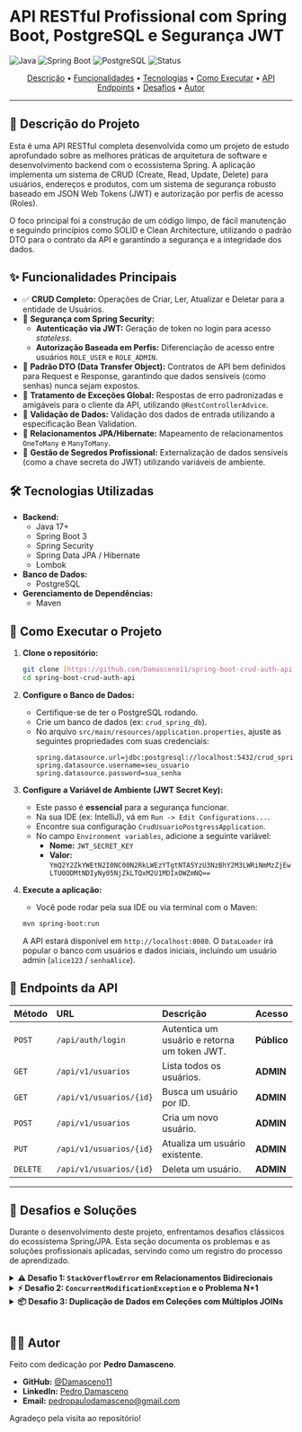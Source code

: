 # API RESTful Profissional com Spring Boot, PostgreSQL e Segurança JWT

![Java](https://img.shields.io/badge/Java-17+-orange?style=for-the-badge&logo=openjdk) ![Spring Boot](https://img.shields.io/badge/Spring_Boot-3.x-green?style=for-the-badge&logo=spring) ![PostgreSQL](https://img.shields.io/badge/PostgreSQL-16-blue?style=for-the-badge&logo=postgresql) ![Status](https://img.shields.io/badge/Status-Concluído-brightgreen?style=for-the-badge)

<p align="center">
  <a href="#-descrição-do-projeto">Descrição</a> •
  <a href="#-funcionalidades-principais">Funcionalidades</a> •
  <a href="#-tecnologias-utilizadas">Tecnologias</a> •
  <a href="#-como-executar-o-projeto">Como Executar</a> •
  <a href="#-endpoints-da-api">API Endpoints</a> •
  <a href="#-desafios-e-soluções">Desafios</a> •
  <a href="#-autor">Autor</a>
</p>

---

## 📄 Descrição do Projeto

Esta é uma API RESTful completa desenvolvida como um projeto de estudo aprofundado sobre as melhores práticas de arquitetura de software e desenvolvimento backend com o ecossistema Spring. A aplicação implementa um sistema de CRUD (Create, Read, Update, Delete) para usuários, endereços e produtos, com um sistema de segurança robusto baseado em JSON Web Tokens (JWT) e autorização por perfis de acesso (Roles).

O foco principal foi a construção de um código limpo, de fácil manutenção e seguindo princípios como SOLID e Clean Architecture, utilizando o padrão DTO para o contrato da API e garantindo a segurança e a integridade dos dados.

## ✨ Funcionalidades Principais

-   ✅ **CRUD Completo:** Operações de Criar, Ler, Atualizar e Deletar para a entidade de Usuários.
-   🔐 **Segurança com Spring Security:**
    -   **Autenticação via JWT:** Geração de token no login para acesso *stateless*.
    -   **Autorização Baseada em Perfis:** Diferenciação de acesso entre usuários `ROLE_USER` e `ROLE_ADMIN`.
-   🧱 **Padrão DTO (Data Transfer Object):** Contratos de API bem definidos para Request e Response, garantindo que dados sensíveis (como senhas) nunca sejam expostos.
-   🚨 **Tratamento de Exceções Global:** Respostas de erro padronizadas e amigáveis para o cliente da API, utilizando `@RestControllerAdvice`.
-   📝 **Validação de Dados:** Validação dos dados de entrada utilizando a especificação Bean Validation.
-   🔗 **Relacionamentos JPA/Hibernate:** Mapeamento de relacionamentos `OneToMany` e `ManyToMany`.
-   🔑 **Gestão de Segredos Profissional:** Externalização de dados sensíveis (como a chave secreta do JWT) utilizando variáveis de ambiente.

## 🛠️ Tecnologias Utilizadas

-   **Backend:**
    -   Java 17+
    -   Spring Boot 3
    -   Spring Security
    -   Spring Data JPA / Hibernate
    -   Lombok
-   **Banco de Dados:**
    -   PostgreSQL
-   **Gerenciamento de Dependências:**
    -   Maven

## 🚀 Como Executar o Projeto

1.  **Clone o repositório:**
    ```bash
    git clone [https://github.com/Damasceno11/spring-boot-crud-auth-api.git](https://github.com/Damasceno11/spring-boot-crud-auth-api.git)
    cd spring-boot-crud-auth-api
    ```

2.  **Configure o Banco de Dados:**
    -   Certifique-se de ter o PostgreSQL rodando.
    -   Crie um banco de dados (ex: `crud_spring_db`).
    -   No arquivo `src/main/resources/application.properties`, ajuste as seguintes propriedades com suas credenciais:
        ```properties
        spring.datasource.url=jdbc:postgresql://localhost:5432/crud_spring_db
        spring.datasource.username=seu_usuario
        spring.datasource.password=sua_senha
        ```

3.  **Configure a Variável de Ambiente (JWT Secret Key):**
    -   Este passo é **essencial** para a segurança funcionar.
    -   Na sua IDE (ex: IntelliJ), vá em `Run -> Edit Configurations...`.
    -   Encontre sua configuração `CrudUsuarioPostgressApplication`.
    -   No campo `Environment variables`, adicione a seguinte variável:
        -   **Nome:** `JWT_SECRET_KEY`
        -   **Valor:** `YmQ2Y2ZkYWEtN2I0NC00N2RkLWEzYTgtNTA5YzU3NzBhY2M3LWRiNmMzZjEwLTU0ODMtNDIyNy05NjZkLTQxM2U1MDIxOWZmNQ==`

4.  **Execute a aplicação:**
    -   Você pode rodar pela sua IDE ou via terminal com o Maven:
    ```bash
    mvn spring-boot:run
    ```
    A API estará disponível em `http://localhost:8080`. O `DataLoader` irá popular o banco com usuários e dados iniciais, incluindo um usuário admin (`alice123` / `senhaAlice`).

## 📡 Endpoints da API

| Método   | URL                       | Descrição                          | Acesso      |
| :------- | :------------------------ | :--------------------------------- | :---------- |
| `POST`   | `/api/auth/login`         | Autentica um usuário e retorna um token JWT. | **Público** |
| `GET`    | `/api/v1/usuarios`        | Lista todos os usuários.           | **ADMIN** |
| `GET`    | `/api/v1/usuarios/{id}`   | Busca um usuário por ID.           | **ADMIN** |
| `POST`   | `/api/v1/usuarios`        | Cria um novo usuário.              | **ADMIN** |
| `PUT`    | `/api/v1/usuarios/{id}`   | Atualiza um usuário existente.     | **ADMIN** |
| `DELETE` | `/api/v1/usuarios/{id}`   | Deleta um usuário.                 | **ADMIN** |

---

## 🧠 Desafios e Soluções

Durante o desenvolvimento deste projeto, enfrentamos desafios clássicos do ecossistema Spring/JPA. Esta seção documenta os problemas e as soluções profissionais aplicadas, servindo como um registro do processo de aprendizado.

<details>
  <summary><strong>⚠️ Desafio 1: <code>StackOverflowError</code> em Relacionamentos Bidirecionais</strong></summary>
  
  <br>

  - **O Problema:** Ao usar a anotação `@Data` do Lombok em entidades com relacionamentos bidirecionais (ex: `Usuario` <-> `Produto`), os métodos `hashCode()` e `equals()` gerados automaticamente entravam em um loop infinito, um chamando o outro, resultando em um `StackOverflowError`.
  
  - **A Solução:** Utilizamos as anotações `@EqualsAndHashCode.Exclude` e `@ToString.Exclude` nos atributos de relacionamento para instruir o Lombok a ignorar esses campos durante a geração dos métodos, quebrando assim o ciclo de recursão.

    ```java
    // Em Usuario.java
    @ToString.Exclude
    @EqualsAndHashCode.Exclude
    @ManyToMany(fetch = FetchType.LAZY)
    private Set<Produto> produtos = new HashSet<>();
    ```
</details>

<details>
  <summary><strong>⚡ Desafio 2: <code>ConcurrentModificationException</code> e o Problema N+1</strong></summary>
  
  <br>

  - **O Problema:** Ao tentar serializar a lista de usuários para JSON, a biblioteca Jackson entrava em conflito com o carregamento preguiçoso (*Lazy Loading*) do Hibernate, causando uma `ConcurrentModificationException`. A solução ingênua (`FetchType.EAGER`) levaria ao grave problema de performance N+1 selects.
  
  - **A Solução:** Implementamos a abordagem profissional utilizando uma query JPQL com **`JOIN FETCH`**. Isso instrui o Hibernate a buscar a entidade principal e suas coleções associadas em uma única e eficiente consulta ao banco de dados, garantindo que os dados estejam totalmente carregados antes da serialização.
    
    ```java
    // Em UsuarioRepository.java
    @Query("SELECT DISTINCT u FROM Usuario u LEFT JOIN FETCH u.enderecos LEFT JOIN FETCH u.produtos WHERE u.id = :id")
    Optional<Usuario> findByIdWithRelationships(Long id);
    ```
</details>

<details>
  <summary><strong>📦 Desafio 3: Duplicação de Dados em Coleções com Múltiplos JOINs</strong></summary>
  
  <br>

  - **O Problema:** A query com `JOIN FETCH` para múltiplas coleções (ex: `enderecos` e `produtos`) gerava um produto cartesiano no resultado do SQL, fazendo com que itens em coleções do tipo `List` aparecessem duplicados no JSON final.
  
  - **A Solução:** Alteramos a estrutura de dados da coleção na entidade de `List` para `Set`. A natureza do `Set` de não permitir elementos duplicados resolveu o problema elegantemente, fazendo com que o Hibernate descartasse as duplicatas automaticamente ao reconstruir os objetos.

    ```java
    // Em Usuario.java
    @OneToMany(mappedBy = "usuario", cascade = CascadeType.ALL, orphanRemoval = true)
    private Set<Endereco> enderecos = new HashSet<>(); // Trocado de List para Set
    ```
</details>

<br>

## 👨‍💻 Autor

Feito com dedicação por **Pedro Damasceno**.

-   **GitHub:** [@Damasceno11](https://github.com/Damasceno11)
-   **LinkedIn:** [Pedro Damasceno](https://www.linkedin.com/in/pedro-damasceno-23b330150/)
-   **Email:** <pedropaulodamasceno@gmail.com>

Agradeço pela visita ao repositório!
